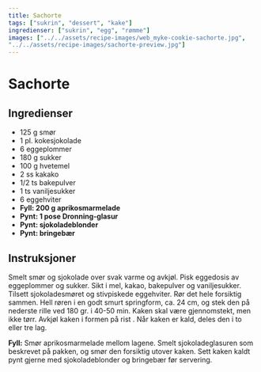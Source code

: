 ```yaml
---
title: Sachorte
tags: ["sukrin", "dessert", "kake"]
ingredienser: ["sukrin", "egg", "rømme"]
images: ["../../assets/recipe-images/web_myke-cookie-sachorte.jpg",
"../../assets/recipe-images/sachorte-preview.jpg"]
---
```


# Sachorte

## Ingredienser

- 125 g smør
- 1 pl. kokesjokolade
- 6 eggeplommer
- 180 g sukker
- 100 g hvetemel
- 2 ss kakako
- 1/2 ts bakepulver
- 1 ts vaniljesukker
- 6 eggehviter
- **Fyll: 200 g aprikosmarmelade**
- **Pynt: 1 pose Dronning-glasur**
- **Pynt: sjokoladeblonder**
- **Pynt: bringebær**

## Instruksjoner

Smelt smør og sjokolade over svak varme og avkjøl. Pisk eggedosis av eggeplommer og sukker. Sikt i mel, kakao, bakepulver og vaniljesukker. Tilsett sjokoladesmøret og stivpiskede eggehviter. Rør det hele forsiktig sammen. Hell røren i en godt smurt springform, ca. 24 cm, og stek den på nederste rille ved 180 gr. i 40-50 min. Kaken skal være gjennomstekt, men ikke tørr. Avkjøl kaken i formen på rist . Når kaken er kald, deles den i to eller tre lag.

**Fyll:** Smør aprikosmarmelade mellom lagene. Smelt sjokoladeglasuren som beskrevet på pakken, og smør den forsiktig utover kaken. Sett kaken kaldt pynt gjerne med sjokoladeblonder og bringebær før servering.
